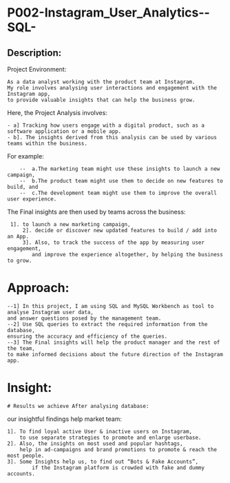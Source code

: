 # P002-Instagram_User_Analytics--SQL-

## Description:
Project Environment:
 
	As a data analyst working with the product team at Instagram. 
 	My role involves analysing user interactions and engagement with the Instagram app,
  	to provide valuable insights that can help the business grow.
   
Here, the Project Analysis involves:
 	
  	- a] Tracking how users engage with a digital product, such as a software application or a mobile app.
   	- b]. The insights derived from this analysis can be used by various teams within the business.

 
  For example:
  
		--	a.The marketing team might use these insights to launch a new campaign, 
  		--	b.The product team might use them to decide on new features to build, and 
		--	c.The development team might use them to improve the overall user experience.

  
 The Final insights are then used by teams across the business: 
  
  	 1]. to launch a new marketing campaign, 
    	 2]. decide or discover new updated features to build / add into an App. 
     	 3]. Also, to track the success of the app by measuring user engagement, 
      		and improve the experience altogether, by helping the business to grow.

# Approach:
	--1] In this project, I am using SQL and MySQL Workbench as tool to analyse Instagram user data,
  	and answer questions posed by the management team. 
 	--2] Use SQL queries to extract the required information from the database, 
  	ensuring the accuracy and efficiency of the queries.
  	--3] The Final insights will help the product manager and the rest of the team,
   	to make informed decisions about the future direction of the Instagram app.

# Insight:
	# Results we achieve After analysing database: 
 
 our insightful findings help market team: 
  
	1]. To find loyal active User & inactive users on Instagram, 
 		to use separate strategies to promote and enlarge userbase.
  	2]. Also, the insights on most used and popular hashtags, 
   		help in ad-campaigns and brand promotions to promote & reach the most people.
   	3]. Some Insights help us, to find out “Bots & Fake Accounts”, 
    		if the Instagram platform is crowded with fake and dummy accounts.
